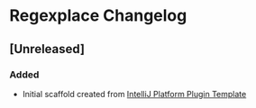 <!-- Keep a Changelog guide -> https://keepachangelog.com -->

# Regexplace Changelog

## [Unreleased]
### Added
- Initial scaffold created from [IntelliJ Platform Plugin Template](https://github.com/JetBrains/intellij-platform-plugin-template)

